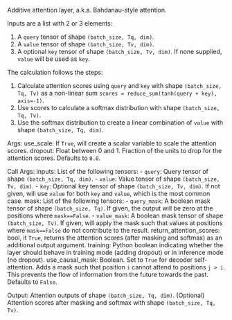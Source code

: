 Additive attention layer, a.k.a. Bahdanau-style attention.

Inputs are a list with 2 or 3 elements:
1. A `query` tensor of shape `(batch_size, Tq, dim)`.
2. A `value` tensor of shape `(batch_size, Tv, dim)`.
3. A optional `key` tensor of shape `(batch_size, Tv, dim)`. If none
    supplied, `value` will be used as `key`.

The calculation follows the steps:
1. Calculate attention scores using `query` and `key` with shape
    `(batch_size, Tq, Tv)` as a non-linear sum
    `scores = reduce_sum(tanh(query + key), axis=-1)`.
2. Use scores to calculate a softmax distribution with shape
    `(batch_size, Tq, Tv)`.
3. Use the softmax distribution to create a linear combination of `value`
    with shape `(batch_size, Tq, dim)`.

Args:
    use_scale: If `True`, will create a scalar variable to scale the
        attention scores.
    dropout: Float between 0 and 1. Fraction of the units to drop for the
        attention scores. Defaults to `0.0`.

Call Args:
    inputs: List of the following tensors:
        - `query`: Query tensor of shape `(batch_size, Tq, dim)`.
        - `value`: Value tensor of shape `(batch_size, Tv, dim)`.
        - `key`: Optional key tensor of shape `(batch_size, Tv, dim)`. If
            not given, will use `value` for both `key` and `value`, which is
            the most common case.
    mask: List of the following tensors:
        - `query_mask`: A boolean mask tensor of shape `(batch_size, Tq)`.
            If given, the output will be zero at the positions where
            `mask==False`.
        - `value_mask`: A boolean mask tensor of shape `(batch_size, Tv)`.
            If given, will apply the mask such that values at positions
             where `mask==False` do not contribute to the result.
    return_attention_scores: bool, it `True`, returns the attention scores
        (after masking and softmax) as an additional output argument.
    training: Python boolean indicating whether the layer should behave in
        training mode (adding dropout) or in inference mode (no dropout).
    use_causal_mask: Boolean. Set to `True` for decoder self-attention. Adds
        a mask such that position `i` cannot attend to positions `j > i`.
        This prevents the flow of information from the future towards the
        past. Defaults to `False`.

Output:
    Attention outputs of shape `(batch_size, Tq, dim)`.
    (Optional) Attention scores after masking and softmax with shape
        `(batch_size, Tq, Tv)`.
